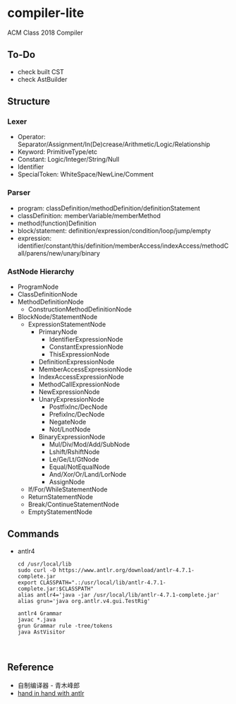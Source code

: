 # compiler-lite
ACM Class 2018 Compiler

## To-Do

- check built CST
- check AstBuilder

## Structure

### Lexer

- Operator: Separator/Assignment/In(De)crease/Arithmetic/Logic/Relationship
- Keyword: PrimitiveType/etc
- Constant: Logic/Integer/String/Null
- Identifier
- SpecialToken: WhiteSpace/NewLine/Comment

### Parser

- program: classDefinition/methodDefinition/definitionStatement
- classDefinition: memberVariable/memberMethod
- method(function)Definition
- block/statement: definition/expression/condition/loop/jump/empty
- expression: identifier/constant/this/definition/memberAccess/indexAccess/methodCall/parens/new/unary/binary

### AstNode Hierarchy

- ProgramNode
- ClassDefinitionNode
- MethodDefinitionNode
  - ConstructionMethodDefinitionNode
- BlockNode/StatementNode
  - ExpressionStatementNode
    - PrimaryNode
      - IdentifierExpressionNode
      - ConstantExpressionNode
      - ThisExpressionNode
    - DefinitionExpressionNode
    - MemberAccessExpressionNode
    - IndexAccessExpressionNode
    - MethodCallExpressionNode
    - NewExpressionNode
    - UnaryExpressionNode
      - PostfixInc/DecNode
      - PrefixInc/DecNode
      - NegateNode
      - Not/LnotNode
    - BinaryExpressionNode
      - Mul/Div/Mod/Add/SubNode
      - Lshift/RshiftNode
      - Le/Ge/Lt/GtNode
      - Equal/NotEqualNode
      - And/Xor/Or/Land/LorNode
      - AssignNode
  - If/For/WhileStatementNode
  - ReturnStatementNode
  - Break/ContinueStatementNode
  - EmptyStatementNode

## Commands

- antlr4

  ```CQL
  cd /usr/local/lib
  sudo curl -O https://www.antlr.org/download/antlr-4.7.1-complete.jar
  export CLASSPATH=".:/usr/local/lib/antlr-4.7.1-complete.jar:$CLASSPATH"
  alias antlr4='java -jar /usr/local/lib/antlr-4.7.1-complete.jar'
  alias grun='java org.antlr.v4.gui.TestRig'

  antlr4 Grammar
  javac *.java
  grun Grammar rule -tree/tokens
  java AstVisitor
  ```

  ​

## Reference

- 自制编译器 - 青木峰郎
- [hand in hand with antlr](https://github.com/alan2lin/hand_in_hand_with_antlr)
